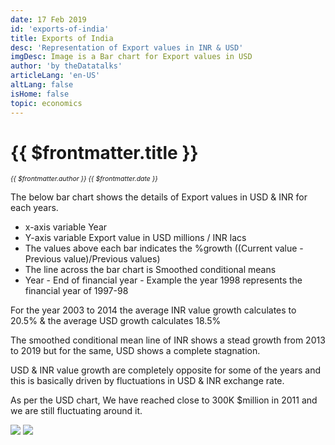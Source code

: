 ```yaml
---
date: 17 Feb 2019
id: 'exports-of-india'
title: Exports of India
desc: 'Representation of Export values in INR & USD'
imgDesc: Image is a Bar chart for Export values in USD
author: 'by theDatatalks'
articleLang: 'en-US'
altLang: false
isHome: false
topic: economics
---
```


<altLang />

# {{ $frontmatter.title }}
<i style="font-size: 0.75em;"> {{ $frontmatter.author }} {{ $frontmatter.date }} </i>

The below bar chart shows the details of Export values in USD & INR for
each years.

-   x-axis variable Year
-   Y-axis variable Export value in USD millions / INR lacs
-   The values above each bar indicates the %growth ((Current value -
    Previous value)/Previous values)
-   The line across the bar chart is Smoothed conditional means
-   Year - End of financial year - Example the year 1998 represents the
    financial year of 1997-98

For the year 2003 to 2014 the average INR value growth calculates to
20.5% & the average USD growth calculates 18.5%

The smoothed conditional mean line of INR shows a stead growth from 2013
to 2019 but for the same, USD shows a complete stagnation.

USD & INR value growth are completely opposite for some of the years and
this is basically driven by fluctuations in USD & INR exchange rate.

As per the USD chart, We have reached close to 300K \$million in 2011
and we are still fluctuating around it.

![](/img/economics/exports-of-india_files/figure-markdown/exports-of-india-1.png)
![](/img/economics/exports-of-india_files/figure-markdown/exports-of-india-2.png)
<!-- ![](/economics/exports-of-india_files/figure-markdown/exports-of-india-1.png)![](/economics/exports-of-india_files/figure-markdown/exports-of-india-2.png) -->

<style>   

</style>